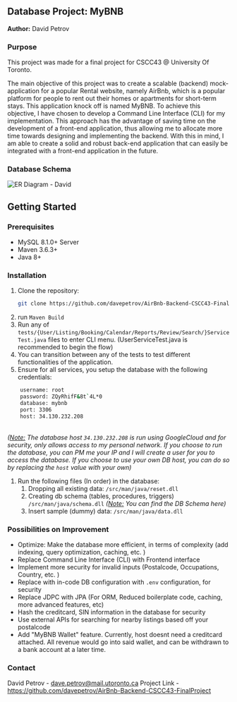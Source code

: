 ##  Database Project: MyBNB
**Author:** David Petrov
### Purpose
This project was made for a final project for CSCC43 @ University Of Toronto.

The main objective of this project was to create a scalable (backend) mock-application for a popular Rental website, namely AirBnb, which is a popular platform for people to rent out their homes or apartments for short-term stays. This application knock off is named MyBNB. To achieve this objective, I have chosen to develop a Command Line Interface (CLI) for my implementation. This approach has the advantage of saving time on the development of a front-end application, thus allowing me to allocate more time towards designing and implementing the backend. With this in mind, I am able to create a solid and robust back-end application that can easily be integrated with a front-end application in the future.

### Database Schema
![ER Diagram - David](https://documents.lucid.app/documents/1cb6cd87-42e5-4e24-b09f-392ba820e687/pages/0_0?a=2554&x=43&y=-262&w=1862&h=1309&store=1&accept=image%2F*&auth=LCA%20ae69e1fb69b34fb8c224075d1690f8b274fd7e8c2277725a5f62d40817e53c8e-ts%3D1691426011)


## Getting Started

### Prerequisites

- MySQL 8.1.0+ Server
- Maven 3.6.3+
- Java 8+

### Installation

1. Clone the repository:
   ```sh
   git clone https://github.com/davepetrov/AirBnb-Backend-CSCC43-FinalProject
2. run `Maven Build`
3. Run any of `tests/{User/Listing/Booking/Calendar/Reports/Review/Search/}ServiceTest.java` files to enter CLI menu. (UserServiceTest.java is recommended to begin the flow)
4. You can transition between any of the tests to test different functionalities of the application.
5. Ensure for all services, you setup the database with the following credentials:
   
```sh
    username: root
    password: ZQyRhifF&8t`4L*0
    database: mybnb
    port: 3306
    host: 34.130.232.208
```
\
   *(<u>Note:</u> The database host `34.130.232.208` is run using GoogleCloud and for security, only allows access to my personal network. If you choose to run the database, you can PM me your IP and I will create a user for you to access the database.  If you choose to use your own DB host, you can do so by replacing the `host` value with your own)*
1. Run the following files (In order) in the database:
   1. Dropping all existing data: `/src/man/java/reset.dll` 
   2. Creating db schema (tables, procedures, triggers)  `/src/man/java/schema.dll` 
*(<u>Note:</u> You can find the DB Schema here)*
   3.  Insert sample (dummy) data:  `/src/man/java/data.dll`

### Possibilities on Improvement
- Optimize: Make the database more efficient, in terms of complexity (add indexing, query optimization, caching, etc. )
- Replace Command Line Interface (CLI) with Frontend interface
- Implement more security for invalid inputs (Postalcode, Occupations, Country, etc. )
- Replace with in-code DB configuration with `.env` configuration, for security
- Replace JDPC with JPA (For ORM, Reduced boilerplate code, caching, more advanced features, etc)
- Hash the creditcard, SIN information in the database for security
- Use external APIs for searching for nearby listings based off your postalcode
- Add "MyBNB Wallet" feature. Currently, host doesnt need a creditcard attached. All revenue would go into said wallet, and can be withdrawn to a bank account at a later time.

### Contact
David Petrov - dave.petrov@mail.utoronto.ca
Project Link - https://github.com/davepetrov/AirBnb-Backend-CSCC43-FinalProject